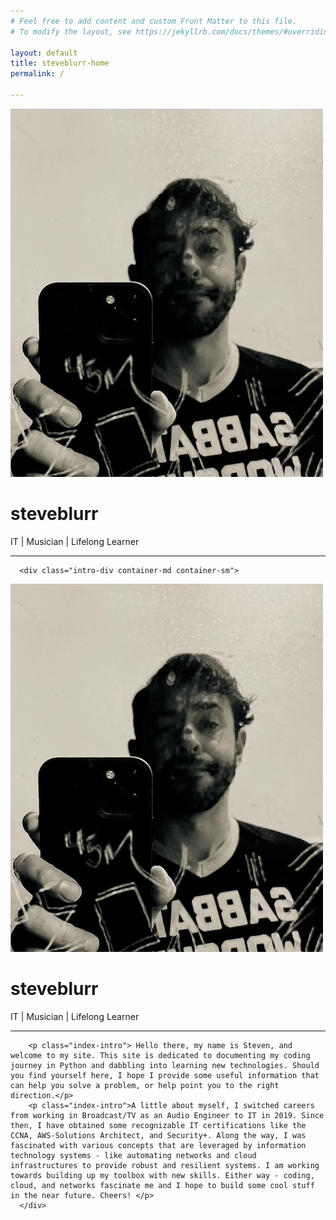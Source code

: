 ```yaml
---
# Feel free to add content and custom Front Matter to this file.
# To modify the layout, see https://jekyllrb.com/docs/themes/#overriding-theme-defaults

layout: default
title: steveblurr-home
permalink: /

---
```



<div class="main-div jumbotron">
      <img class="index-image" src="images/steve-bio-pic.png">
      <h1 class="index-name display-3">steveblurr</h1> <i class='fas fa-terminal' style='font-size:36px'></i>
      <p class="index-title lead">IT | Musician | Lifelong Learner</p>
      <hr class="index-hr my-4">

      <div class="intro-div container-md container-sm">
<img class="index-image" src="images/steve-bio-pic.png">
<h1 class="index-name display-3">steveblurr</h1> <i class='fas fa-terminal' style='font-size:36px'></i>
<p class="index-title lead">IT | Musician | Lifelong Learner</p>
<hr class="index-hr my-4">

<div class="intro-div container-md container-sm">

        <p class="index-intro"> Hello there, my name is Steven, and welcome to my site. This site is dedicated to documenting my coding journey in Python and dabbling into learning new technologies. Should you find yourself here, I hope I provide some useful information that can help you solve a problem, or help point you to the right direction.</p>
        <p class="index-intro">A little about myself, I switched careers from working in Broadcast/TV as an Audio Engineer to IT in 2019. Since then, I have obtained some recognizable IT certifications like the CCNA, AWS-Solutions Architect, and Security+. Along the way, I was fascinated with various concepts that are leveraged by information technology systems - like automating networks and cloud infrastructures to provide robust and resilient systems. I am working towards building up my toolbox with new skills. Either way - coding, cloud, and networks fascinate me and I hope to build some cool stuff in the near future. Cheers! </p>
      </div>

 </div>

</div>

